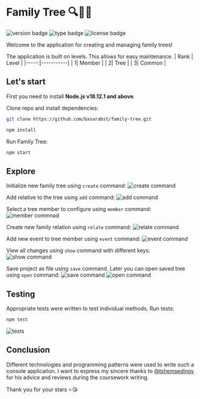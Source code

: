 # Family Tree 🔍🤵💫
![version badge](https://badgen.net/badge/version/1.0.0/green)
![type badge](https://badgen.net/badge/type/console%20app/blue)
![license badge](https://badgen.net/badge/license/MIT/blue)

Welcome to the application for creating and managing family trees!

The application is built on levels. This allows for easy maintenance.
| Rank |   Level   |
|-----:|-----------|
|     1| Member    |
|     2| Tree      |
|     3| Common    |

## Let's start
First you need to install **Node.js v18.12.1 and above**.

Clone repo and install dependencies:
```bash
git clone https://github.com/basarabst/family-tree.git
```
```bash
npm install
```
Run Family Tree:
```bash
npm start
```
## Explore
Initialize new family tree using `create` command:
![create command](https://github.com/basarabst/family-tree/assets/114052215/e58f26d0-aee5-44f6-a1c4-2f4d0b3630a1)

Add relative to the tree using `add` command:
![add command](https://github.com/basarabst/family-tree/assets/114052215/52a64934-b76d-4c15-93ac-f801694bbe72)

Select a tree member to configure using `member` command:
![member commnad](https://github.com/basarabst/family-tree/assets/114052215/3baa4312-84ab-47e3-adf7-666038997bb0)

Create new family relation using `relate` command:
![relate command](https://github.com/basarabst/family-tree/assets/114052215/43587fb3-743c-4fe8-b8a4-191b0ddeb224)

Add new event to tree member using `event` command:
![event command](https://github.com/basarabst/family-tree/assets/114052215/7442ef63-761d-49f3-ae55-fa352cfffd64)

View all changes using `show` command with different keys:
![show command](https://github.com/basarabst/family-tree/assets/114052215/2f1fbb81-2e3d-47ad-86f5-9f19b12185eb)

Save project as file using `save` command. Later you can open saved tree using `open` command:
![save command](https://github.com/basarabst/family-tree/assets/114052215/c461ee85-c84a-464b-a993-f82dd04a758c)
![open command](https://github.com/basarabst/family-tree/assets/114052215/64ceca35-2724-4b10-9463-56246292f3b1)

## Testing
Appropriate tests were written to test individual methods. Run tests:
```bash
npm test
```
![tests](https://github.com/basarabst/family-tree/assets/114052215/8935b39e-0b23-44a0-a056-74835fe8dd82)
## Conclusion
Different technologies and programming patterns were used to write such a console application.
I want to express my sincere thanks to [@tshemsedinov](https://github.com/tshemsedinov) for his advice and reviews during the coursework writing.

Thank you for your stars ⭐😘
